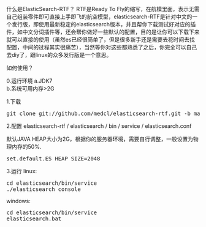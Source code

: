 什么是ElasticSearch-RTF？
RTF是Ready To Fly的缩写，在航模里面，表示无需自己组装零件即可直接上手即飞的航空模型，elasticsearch-RTF是针对中文的一个发行版，即使用最新稳定的elasticsearch版本，并且帮你下载测试好对应的插件，如中文分词插件等，还会帮你做好一些默认的配置，目的是让你可以下载下来就可以直接的使用（虽然es已经很简单了，但是很多新手还是需要去花时间去找配置，中间的过程其实很痛苦），当然等你对这些都熟悉了之后，你完全可以自己去diy了，跟linux的众多发行版是一个意思。


如何使用？

0.运行环境
a.JDK7  
b.系统可用内存>2G 


1.下载
<pre>git clone git://github.com/medcl/elasticsearch-rtf.git -b master --depth 1</pre>

2.配置
elasticsearch-rtf / elasticsearch / bin / service / elasticsearch.conf 

默认JAVA HEAP大小为2G，根据你的服务器环境，需要自行调整，一般设置为物理内存的50%.
<pre>set.default.ES_HEAP_SIZE=2048</pre>


3.运行
linux:
<pre>cd elasticsearch/bin/service
./elasticsearch console</pre>

windows:
<pre>cd elasticsearch/bin/service
elasticsearch.bat</pre>